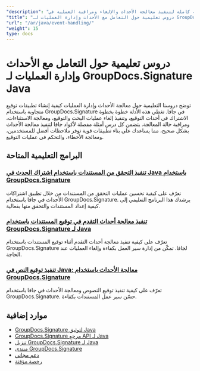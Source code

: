 ```yaml
---
"description": "دروس تعليمية كاملة لتنفيذ معالجة الأحداث والإلغاء ومراقبة العملية في GroupDocs.Signature لـ Java."
"title": "دروس تعليمية حول التعامل مع الأحداث وإدارة العمليات لـ GroupDocs.Signature Java"
"url": "/ar/java/event-handling/"
"weight": 15
type: docs
---
```

# دروس تعليمية حول التعامل مع الأحداث وإدارة العمليات لـ GroupDocs.Signature Java

توضح دروسنا التعليمية حول معالجة الأحداث وإدارة العمليات كيفية إنشاء تطبيقات توقيع متجاوبة باستخدام GroupDocs.Signature في جافا. تغطي هذه الأدلة خطوة بخطوة الاشتراك في أحداث التوقيع، وتنفيذ إلغاء عمليات البحث والتوقيع، ومعالجة الاستثناءات، ومراقبة حالة المعالجة. يتضمن كل درس أمثلة مفصلة لأكواد جافا لتنفيذ معالجة الأحداث بشكل صحيح، مما يساعدك على بناء تطبيقات قوية توفر ملاحظات أفضل للمستخدمين، ومعالجة الأخطاء، والتحكم في عمليات التوقيع.

## البرامج التعليمية المتاحة

### [تنفيذ التحقق من المستندات باستخدام اشتراك الحدث في Java باستخدام GroupDocs.Signature](./implement-document-verification-events-groupdocs-java/)
تعرّف على كيفية تحسين عمليات التحقق من المستندات من خلال تطبيق اشتراكات الأحداث في جافا باستخدام GroupDocs.Signature. يرشدك هذا البرنامج التعليمي إلى كيفية إعداد المستندات والتحقق منها بفعالية.

### [تنفيذ معالجة أحداث التقدم في توقيع المستندات باستخدام GroupDocs.Signature لـ Java](./progress-event-handling-groupdocs-signature-java/)
تعرّف على كيفية تنفيذ معالجة أحداث التقدم أثناء توقيع المستندات باستخدام GroupDocs.Signature لجافا. تمكّن من إدارة سير العمل بكفاءة وإلغاء العمليات عند الحاجة.

### [تنفيذ توقيع النص في Java: معالجة الأحداث باستخدام GroupDocs.Signature](./java-text-signing-groupdocs-signature-event-handling/)
تعرّف على كيفية تنفيذ توقيع النصوص ومعالجة الأحداث في جافا باستخدام GroupDocs.Signature. حسّن سير عمل المستندات بكفاءة.

## موارد إضافية

- [GroupDocs.Signature لتوثيق Java](https://docs.groupdocs.com/signature/java/)
- [GroupDocs.Signature مرجع API لـ Java](https://reference.groupdocs.com/signature/java/)
- [تنزيل GroupDocs.Signature لـ Java](https://releases.groupdocs.com/signature/java/)
- [منتدى GroupDocs.Signature](https://forum.groupdocs.com/c/signature)
- [دعم مجاني](https://forum.groupdocs.com/)
- [رخصة مؤقتة](https://purchase.groupdocs.com/temporary-license/)